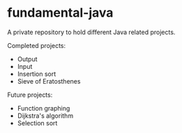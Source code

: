 # fundamental-java
A private repository to hold different Java related projects.

Completed projects:
* Output
* Input
* Insertion sort
* Sieve of Eratosthenes

Future projects:
* Function graphing
* Dijkstra's algorithm
* Selection sort 
